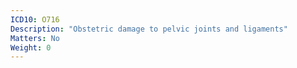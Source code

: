 ```yaml
---
ICD10: O716
Description: "Obstetric damage to pelvic joints and ligaments"
Matters: No
Weight: 0
---
```



